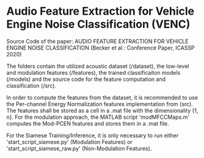 # Audio Feature Extraction for Vehicle Engine Noise Classification (VENC)

Source Code of the paper: AUDIO FEATURE EXTRACTION FOR VEHICLE ENGINE NOISE CLASSIFICATION (Becker et al.: Conference Paper, ICASSP 2020)

The folders contain the utilized acoustic dataset (/dataset), the low-level and modulation features (/features),
the trained classificaiton models (/models) and the source code for the feature computation and classification (/src).

In order to compute the features from the dataset, it is recommended to use the Per-channel Energy Normalization features
implementation from (src). The features shall be stored as a cell in a .mat file with the dimensionality {1, n}. For the
modulation approach, the MATLAB script 'modMFCCMaps.m' computes the Mod-PCEN features and stores them in a .mat file.

For the Siamese Training/Inference, it is only necessary to run either 'start_script_siamese.py' (Modulation Features)
or 'start_script_siamese_raw.py' (Non-Modulation Features).
